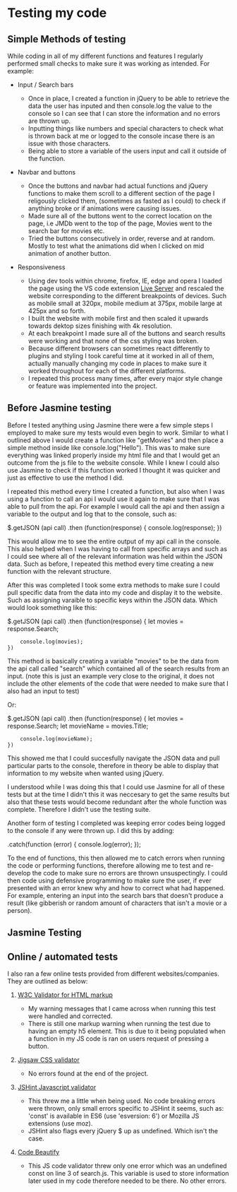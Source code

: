 # Testing my code

## Simple Methods of testing

While coding in all of my different functions and features I regularly performed small checks to make sure it was working as intended. For example:

* Input / Search bars 
    * Once in place, I created a function in jQuery to be able to retrieve the data the user has inputed and then console.log the value to the console so I can see that I can store the information and no errors are thrown up.
    * Inputting things like numbers and special characters to check what is thrown back at me or logged to the console incase there is an issue with those characters. 
    * Being able to store a variable of the users input and call it outside of the function.

* Navbar and buttons
    * Once the buttons and navbar had actual functions and jQuery functions to make them scroll to a different section of the page I religously clicked them, (sometimes as fasted as I could) to check if anything broke or if animations were causing issues. 
    * Made sure all of the buttons went to the correct location on the page, i.e JMDb went to the top of the page, Movies went to the search bar for movies etc. 
    * Tried the buttons consecutively in order, reverse and at random. Mostly to test what the animations did when I clicked on mid animation of another button. 

* Responsiveness 
    * Using dev tools within chrome, firefox, IE, edge and opera I loaded the page using the VS code extension [Live Server](https://marketplace.visualstudio.com/items?itemName=ritwickdey.LiveServer) and rescaled the website corresponding to the different breakpoints of devices. Such as mobile small at 320px, mobile medium at 375px, mobile large at 425px and so forth. 
    * I built the website with mobile first and then scaled it upwards towards dektop sizes finishing with 4k resolution. 
    * At each breakpoint I made sure all of the buttons and search results were working and that none of the css styling was broken.
    * Because different browsers can sometimes react differently to plugins and styling I took careful time at it worked in all of them, actually manually changing my code in places to make sure it worked throughout for each of the different platforms. 
    * I repeated this process many times, after every major style change or feature was implemented into the project. 

## Before Jasmine testing

Before I tested anything using Jasmine there were a few simple steps I employed to make sure my tests would even begin to work. Similar to what I outlined above I would create a function like "getMovies" and then place a simple method inside like console.log("Hello"). This was to make sure everything was linked properly inside my html file and that I would get an outcome from the js file to the website console. While I knew I could also use Jasmine to check if this function worked I thought it was quicker and just as effective to use the method I did. 

I repeated this method every time I created a function, but also when I was using a function to call an api I would use it again to make sure that I was able to pull from the api. For example I would call the api and then assign a variable to the output and log that to the console, such as: 

$.getJSON (api call)
    .then (function(response) {
        console.log(response);
})


This would allow me to see the entire output of my api call in the console. This also helped when I was having to call from specific arrays and such as I could see where all of the relevant information was held within the JSON data. Such as before, I repeated this method every time creating a new function with the relevant structure. 

After this was completed I took some extra methods to make sure I could pull specific data from the data into my code and display it to the website. Such as assigning varaible to specific keys within the JSON data. Which would look something like this:

$.getJSON (api call)
    .then (function(response) {
        let movies = response.Search;

        console.log(movies);
    })

This method is basically creating a variable "movies" to be the data from the api call called "search" which contained all of the search results from an input. (note this is just an example very close to the original, it does not include the other elements of the code that were needed to make sure that I also had an input to test)

Or:

$.getJSON (api call)
    .then (function(response) {
        let movies = response.Search;
        let movieName = movies.Title;

        console.log(movieName);
    })

This showed me that I could succesfully navigate the JSON data and pull particular parts to the console, therefore in theory be able to display that information to my website when wanted using jQuery.

I understood while I was doing this that I could use Jasmine for all of these tests but at the time I didn't this it was neccesary to get the same results but also that these tests would become redundant after the whole function was complete. Therefore I didn't use the testing suite. 

Another form of testing I completed was keeping error codes being logged to the console if any were thrown up. I did this by adding:

.catch(function (error) {
    console.log(error);
});

To the end of functions, this then allowed me to catch errors when running the code or performing functions, therefore allowing me to test and re-develop the code to make sure no errors are thrown unsuspectingly. I could then code using defensive programming to make sure the user, if ever presented with an error knew why and how to correct what had happened. For example, entering an input into the search bars that doesn't produce a result (like gibberish or random amount of characters that isn't a movie or a person).


## Jasmine Testing


## Online / automated tests

I also ran a few online tests provided from different websites/companies. They are outlined as below:

1. [W3C Validator for HTML markup](https://validator.w3.org/)
    - My warning messages that I came across when running this test were handled and corrected.
    - There is still one markup warning when running the test due to having an empty h5 element. This is due to it being populated when a function in my JS code is ran on users request of pressing a button.

2. [Jigsaw CSS validator](https://jigsaw.w3.org/css-validator/)
    - No errors found at the end of the project.

3. [JSHint Javascript validator](https://jshint.com/)
    - This threw me a little when being used. No code breaking errors were thrown, only small errors specific to JSHint it seems, such as: 	'const' is available in ES6 (use 'esversion: 6') or Mozilla JS extensions (use moz). 
    - JSHint also flags every jQuery $ up as undefined. Which isn't the case.

4. [Code Beautify](https://codebeautify.org/jsvalidate)
    - This JS code validator threw only one error which was an undefined const on line 3 of search.js. This variable is used to store information later used in my code therefore needed to be there. No other errors.